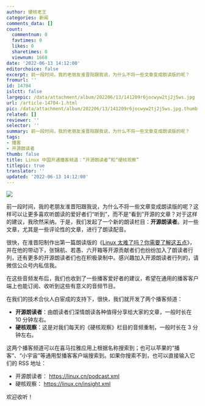 ```yaml
---
author: 硬核老王
categories: 新闻
comments_data: []
count:
  commentnum: 0
  favtimes: 0
  likes: 0
  sharetimes: 0
  viewnum: 1668
date: '2022-06-13 14:12:00'
editorchoice: false
excerpt: 前一段时间，我的老朋友淮晋阳跟我说，为什么不将一些文章变成朗读版的呢？
fromurl: ''
id: 14704
islctt: false
largepic: /data/attachment/album/202206/13/141209r6jocwyw2tj2j5ws.jpg
url: /article-14704-1.html
pic: /data/attachment/album/202206/13/141209r6jocwyw2tj2j5ws.jpg.thumb.jpg
related: []
reviewer: ''
selector: ''
summary: 前一段时间，我的老朋友淮晋阳跟我说，为什么不将一些文章变成朗读版的呢？
tags:
- 播客
- 开源朗读者
thumb: false
title: Linux 中国开通播客频道：“开源朗读者”和“硬核观察”
titlepic: true
translator: ''
updated: '2022-06-13 14:12:00'
---
```


![](/data/attachment/album/202206/13/141209r6jocwyw2tj2j5ws.jpg)


前一段时间，我的老朋友淮晋阳跟我说，为什么不将一些文章变成朗读版的呢？这样可以让更多喜欢听朗读的爱好者们“听到”，而不是“看到”开源的文章？对于这样的建议，我欣然采纳。于是，我们发起了一个新的朗读栏目：**开源朗读者**。对一些文章，尤其是一些评论性的文章，进行了朗读配音。


很快，在淮晋阳制作出第一篇朗读版的《[Linux 太难了吗？你需要了解这五点](/article-14429-1.html)》，并在他的带动下，张锦航、若愚、六开箱等开源贡献者们也纷纷加入了朗读者行列，还有更多的开源朗读者们也在积极录制中。感兴趣加入开源朗读者行列的，请微信公众号内私信我。


在这些音频发布后，我们也收到了一些播客爱好者的建议，希望在通用的播客客户端上也能订阅、收听到这些有意义的音频节目。


在我们的技术合伙人白宦成的支持下，很快，我们就开发了两个播客频道：


* **开源朗读者**：由朗读者们深情朗读各种值得分享给大家的文章，一般时长在 10 分钟左右。
* **硬核观察**：这是对我们每天的《硬核观察》栏目的音频重制，一般时长在 3 分钟左右。


这两个播客频道可以在喜马拉雅应用上根据名称搜索到；也可以苹果的“播客”、“小宇宙”等通用型播客客户端搜索到。如果你搜索不到，也可以直接输入它们的 RSS 地址：


* 开源朗读者： <https://linux.cn/podcast.xml>
* 硬核观察： <https://linux.cn/insight.xml>


欢迎收听！